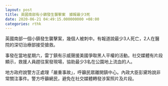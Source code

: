 ```yaml
---
layout: post
title: 英國南部有小鎮發生襲擊案　據報最少3死
date: 2020-06-21 04:49:15.000000000 +08:00
categories: rthk
---
```


英國南部一個小鎮發生襲擊案，幾個人被刺中。有報道說最少3人死亡，2人在醫院的深切治療部接受搶救。

事發在當地星期六，雷丁鎮有示威聲援美國爭取黑人平權的活動。社交媒體有片段顯示，救援人員趕往案發現場，協助最少3名在公園地上流血的人。

地方政府說警方正處理「嚴重事故」，呼籲民眾離開鎮中心。內政大臣彭黛玲說非常關注事件。警方呼籲網民，避免在社交媒體轉發涉案照片及片段。
